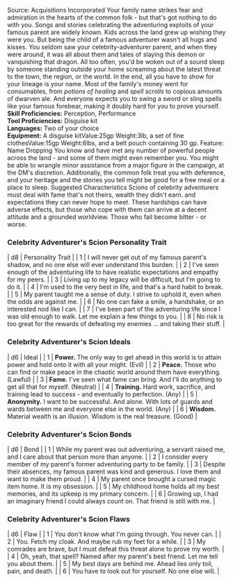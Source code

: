Source: Acquisitions Incorporated
Your family name strikes fear and admiration in the hearts of the common folk - but that's got nothing to do with you. Songs and stories celebrating the adventuring exploits of your famous parent are widely known. Kids across the land grew up wishing they were you. But being the child of a famous adventurer wasn't all hugs and kisses.
You seldom saw your celebrity-adventurer parent, and when they were around, it was all about them and tales of slaying this demon or vanquishing that dragon. All too often, you'd be woken out of a sound sleep by someone standing outside your home screaming about the latest threat to the town, the region, or the world.
In the end, all you have to show for your lineage is your name. Most of the family's money went for consumables, from *potions of healing* and *spell scrolls* to copious amounts of dwarven ale. And everyone expects you to swing a sword or sling spells like your famous forebear, making it doubly hard for you to prove yourself.
**Skill Proficiencies:** Perception, Performance  
**Tool Proficiencies:** Disguise kit  
**Languages:** Two of your choice  
**Equipment:** A disguise kitValue:25gp Weight:3lb, a set of fine clothesValue:15gp Weight:6lbs, and a belt pouch containing 30 gp.
Feature: Name Dropping
You know and have met any number of powerful people across the land - and some of them might even remember you. You might be able to wrangle minor assistance from a major figure in the campaign, at the DM's discretion. Additionally, the common folk treat you with deference, and your heritage and the stories you tell might be good for a free meal or a place to sleep.
Suggested Characteristics
Scions of celebrity adventurers must deal with fame that's not theirs, wealth they didn't earn. and expectations they can never hope to meet. These hardships can have adverse effects, but those who cope with them can arrive at a decent attitude and a grounded worldview. Those who fail become bitter - or worse.
### **Celebrity Adventurer's Scion Personality Trait**
| d8 | Personality Trait |
| 1 | I will never get out of my famous parent's shadow, and no one else will ever understand this burden. |
| 2 | I've seen enough of the adventuring life to have realistic expectations and empathy for my peers. |
| 3 | Living up to my legacy will be difficult, but I'm going to do it. |
| 4 | I'm used to the very best in life, and that's a hard habit to break. |
| 5 | My parent taught me a sense of duty. I strive to uphold it, even when the odds are against me. |
| 6 | No one can fake a smile, a handshake, or an interested nod like I can. |
| 7 | I've been part of the adventuring life since I was old enough to walk. Let me explain a few things to you. |
| 8 | No risk is too great for the rewards of defeating my enemies … and taking their stuff. |
### **Celebrity Adventurer's Scion Ideals**
| d6 | Ideal |
| 1 | **Power.** The only way to get ahead in this world is to attain power and hold onto it with all your might. (Evil) |
| 2 | **Peace.** Those who can find or make peace in the chaotic world around them have everything. (Lawful) |
| 3 | **Fame.** I've seen what fame can bring. And I'll do anything to get all that for myself. (Neutral) |
| 4 | **Training.** Hard work, sacrifice, and training lead to success - and eventually to perfection. (Any) |
| 5 | **Anonymity.** I want to be successful. And alone. With lots of guards and wards between me and everyone else in the world. (Any) |
| 6 | **Wisdom.** Material wealth is an illusion. Wisdom is the real treasure. (Good) |
### **Celebrity Adventurer's Scion Bonds**
| d6 | Bond |
| 1 | While my parent was out adventuring, a servant raised me, and I care about that person more than anyone. |
| 2 | I consider every member of my parent's former adventuring party to be family. |
| 3 | Despite their absences, my famous parent was kind and generous. I love them and want to make them proud. |
| 4 | My parent once brought a cursed magic item home. It is my obsession. |
| 5 | My childhood home holds all my best memories, and its upkeep is my primary concern. |
| 6 | Growing up, I had an imaginary friend I could always count on. That friend is still with me. |
### **Celebrity Adventurer's Scion Flaws**
| d6 | Flaw |
| 1 | You don't know what I'm going through. You never can. |
| 2 | You. Fetch my cloak. And maybe rub my feet for a while. |
| 3 | My comrades are brave, but I must defeat this threat alone to prove my worth. |
| 4 | Oh, yeah, that spell? Named after my parent's best friend. Let me tell you about them. |
| 5 | My best days are behind me. Ahead lies only toil, pain, and death. |
| 6 | You have to look out for yourself. No one else will. |